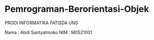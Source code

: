 # Pemrograman-Berorientasi-Objek

PRODI INFORMATIKA
FATISDA UNS

Nama  : Abdi Santyatmoko
NIM   : M0521001
